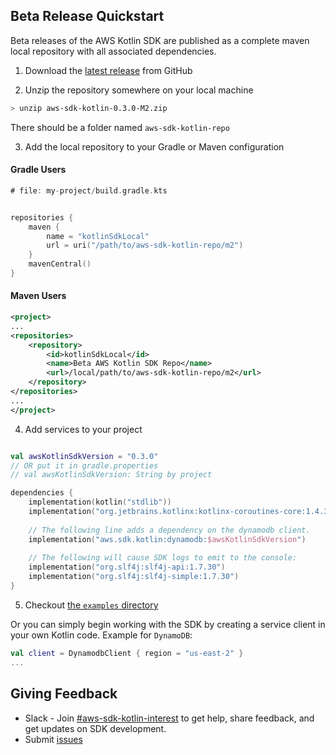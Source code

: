 ## Beta Release Quickstart

Beta releases of the AWS Kotlin SDK are published as a complete maven local repository with all associated dependencies.


1. Download the [latest release](https://github.com/awslabs/aws-sdk-kotlin/releases) from GitHub

2. Unzip the repository somewhere on your local machine

```sh
> unzip aws-sdk-kotlin-0.3.0-M2.zip
```

There should be a folder named `aws-sdk-kotlin-repo`

3. Add the local repository to your Gradle or Maven configuration

#### Gradle Users

```kt
# file: my-project/build.gradle.kts


repositories {
    maven {
        name = "kotlinSdkLocal"
        url = uri("/path/to/aws-sdk-kotlin-repo/m2")
    }
    mavenCentral()
}
```

#### Maven Users
```xml
<project>
...
<repositories>
    <repository>
        <id>kotlinSdkLocal</id>
        <name>Beta AWS Kotlin SDK Repo</name>
        <url>/local/path/to/aws-sdk-kotlin-repo/m2</url>
    </repository>
</repositories>
...
</project>

```


4. Add services to your project

```kt

val awsKotlinSdkVersion = "0.3.0"
// OR put it in gradle.properties
// val awsKotlinSdkVersion: String by project

dependencies {
    implementation(kotlin("stdlib"))
    implementation("org.jetbrains.kotlinx:kotlinx-coroutines-core:1.4.3")
    
    // The following line adds a dependency on the dynamodb client.
    implementation("aws.sdk.kotlin:dynamodb:$awsKotlinSdkVersion")
    
    // The following will cause SDK logs to emit to the console:
    implementation("org.slf4j:slf4j-api:1.7.30")
    implementation("org.slf4j:slf4j-simple:1.7.30")
}
```


5. Checkout [the `examples` directory](../examples)
   
  Or you can simply begin working with the SDK by creating a service client in your own Kotlin code.  Example for `DynamoDB`:

```kotlin
val client = DynamodbClient { region = "us-east-2" }
...
```


## Giving Feedback

* Slack - Join [#aws-sdk-kotlin-interest](https://amzn-aws.slack.com/archives/C0182UWTQJJ) to get help, share feedback, and get updates on SDK development.
* Submit [issues](https://github.com/awslabs/aws-sdk-kotlin/issues)
